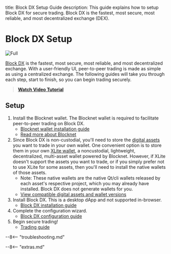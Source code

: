 title: Block DX Setup Guide
description: This guide explains how to setup Block DX for secure trading. Block DX is the fastest, most secure, most reliable, and most decentralized exchange (DEX).


# Block DX Setup

![Full](/img/blockdx/full-screen.png)

[Block DX](/blockdx/introduction) is the fastest, most secure, most reliable, and most decentralized exchange. With a user-friendly UI, peer-to-peer trading is made as simple as using a centralized exchange. The following guides will take you through each step, start to finish, so you can begin trading securely.

> [**Watch Video Tutorial**](https://www.youtube.com/watch?v=aFSl60KcaCk)

## Setup
1. Install the Blocknet wallet. The Blocknet wallet is required to
   facilitate peer-to-peer trading on Block DX.
	* [Blocknet wallet installation guide](/wallet/setup)
	* [Read more about Blocknet](/blocknet/introduction)
1. Since Block DX is non-custodial, you'll need to store the
   [digital assets](/resources/glossary/#digital-asset) you want to
   trade in your own wallet. One convenient option is to store them in your own [XLite wallet](/xlite/setup), a
   noncustodial, lightweight, decentralized, multi-asset wallet
   powered by Blocknet. However, if XLite doesn't support the assets you
   want to trade, or if you simply prefer not to use XLite for some
   assets, then you'll need to install the native wallets of those assets.
    * Note: These native wallets are the native Qt/cli wallets released by each asset's respective project, which you may already have installed. Block DX does not generate wallets for you.
	* [View compatible digital assets and wallet versions](/blockdx/listings)
1. Install Block DX. This is a desktop dApp and not supported in-browser.
	* [Block DX installation guide](/blockdx/installation)
1. Complete the configuration wizard.
	* [Block DX configuration guide](/blockdx/configuration)
1. Begin secure trading!
	* [Trading guide](/blockdx/trading)

--8<-- "troubleshooting.md"










<script type="text/javascript">
// read instructions for related links in ../snippets/extras.md
var relatedLinks = [];
</script>

--8<-- "extras.md"





